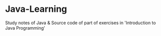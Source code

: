 # Java-Learning
Study notes of Java &
Source code of part of exercises in 'Introduction to Java Programming'
